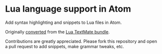 # Lua language support in Atom

Add syntax highlighting and snippets to Lua files in Atom.

Originally [converted](http://atom.io/docs/latest/converting-a-text-mate-bundle)
from the [Lua TextMate bundle](https://github.com/textmate/lua.tmbundle).

Contributions are greatly appreciated. Please fork this repository and open a
pull request to add snippets, make grammar tweaks, etc.
